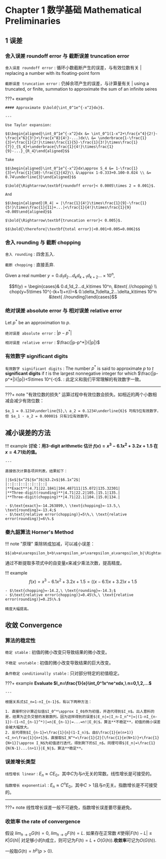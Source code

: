 # Chapter 1 数学基础 Mathematical Preliminaries

## 1 误差
### 舍入误差 roundoff error 与 截断误差 truncation error
`舍入误差 roundoff error`
:   循环小数截断产生的误差，与有效位数有关 | replacing a number with its floating-point form

`截断误差 truncation error`
:   仍掉余项产生的误差，与计算量有关 | using a truncated, or finite, summation to approximate the sum of an infinite seires

???+ example

    #### Approximate $\bold{\int_0^1e^{-x^2}dx}$.

    ---

    Use Taylor expansion:

    $$\begin{aligned}\int_0^1e^{-x^2}dx &= \int_0^1(1-x^2+\frac{x^4}{2!}-\frac{x^6}{3!}+\frac{x^8}{4!}-...)dx\\ &= \underbrace{1-\frac{1}{3}+\frac{1}{2!}\times\frac{1}{5}-\frac{1}{3!}\times\frac{1}{7}}_{S_4}+\underbrace{\frac{1}{4!}\times\frac{1}{9}-...}_{R_4}\end{aligned}$$

    Take
    
    $$\begin{aligned}\int_0^1e^{-x^2}dx\approx S_4 &= 1-\frac{1}{3}+\frac{1}{10}-\frac{1}{42}\\ &\approx 1-0.333+0.100-0.024 \\ &= 0.74\underline{3}\end{aligned}$$

    $\bold{\Rightarrow\textbf{roundoff error}< 0.0005\times 2 = 0.001}$.
    
    And

    $$\begin{aligned}|R_4| = |\frac{1}{4!}\times\frac{1}{9}-\frac{1}{5!}\times\frac{1}{11}+...|<\frac{1}{4!}\times\frac{1}{9}<0.005\end{aligned}$$

    $\bold{\Rightarrow\textbf{truncation error}< 0.005}$.

    $$\bold{\therefore|\textbf{total error}|<0.001+0.005=0.006}$$

### 舍入 rounding 与 截断 chopping
`舍入 rounding`
:   四舍五入.

`截断 chopping`
:   直接丢弃.

Given a real number $y = 0.d_1d_2...d_kd_{k+1}d_{k+2}...\times 10^n$,

$$fl(y) = \begin{cases}& 0.d_1d_2...d_k\times 10^n, &\text{  //chopping} \\ chop(y+5\times 10^{-(k+1)+n})=& 0.\delta_1\delta_2...\delta_k\times 10^n &\text{  //rounding}\end{cases}$$

### 绝对误差 absolute error 与 相对误差 relative error
Let $p^*$ be an approximation to $p$.

`绝对误差 absolute error`
:   $|p-p^*|$

`相对误差 relative error`
:   $\frac{|p-p^*|}{|p|}$

### 有效数字 significant digits
`有效数字 significant digits`
:   The number $p^*$ is said to approximate $p$ to $t$ **significant digits** if $t$ is the largest nonnegative integer for which $\frac{|p-p^*|}{|p|}<5\times 10^{-t}$.
:    此定义和我们平常理解的有效数字一致。

---

???+ note "有效位数的损失"
    运算过程中有效位数会损失。如相近的两个小数相减会减少有效位数：

    $a_1 = 0.1234\underline{5},\ a_2 = 0.1234\underline{6}$ 均有5位有效数字，但 $a_1 - a_2 = 0.00001$ 只有1位有效数字。

## 减小误差的方法
!!! example
    **讨论：用3-digit arithmetic 估计 $f(x) = x^3-6.1x^2+3.2x+1.5$ 在 $x=4.71$处的值。**

    ---

    直接依次计算各项并列表，结果如下：

    ||$x$|$x^2$|$x^3$|$3.2x$|$6.1x^2$|
    |::|::|::|::|::|::|
    |**Exact**|4.71|22.1841|104.487111|15.072|135.32301|
    |**Three-digit(rounding)**|4.71|22.2|105.|15.1|135.|
    |**Three-digit(chopping)**|4.71|22.1|104.|15.0|134.|

    - $\text{exact}=-14.263899,\ \text{chopping}=-13.5,\ \text{rounding}=-13.4;$
    - $\text{relative error(chopping)}=5\%,\ \text{relative error(rounding)}=6\%.$

### 秦九韶算法 Horner's Method
!!! note "原理"
    乘除转成加减，可以减小误差：

    $$|ab+a\varepsilon_b+b\varepsilon_a+\varepsilon_a\varepsilon_b|\Rightarrow|a+\varepsilon_a+b+\varepsilon_b|$$

通过不断提取多项式中的自变量$x$来减少乘法次数，提高精度。

!!! example
    $$f(x)=x^3-6.1x^2+3.2x+1.5=((x-6.1)x+3.2)x+1.5$$

    - $\text{chopping}=-14.2,\ \text{rounding}=-14.3;$
    - $\text{relative error(chopping)}=0.45\%,\ \text{relative error(rounding)}=0.25\%.$

    精度大幅提高。

## 收敛 Convergence
### 算法的稳定性
`稳定 stable`
:   初值的微小改变只导致结果的微小改变。

`不稳定 unstable`
:   初值的微小改变导致结果的巨大改变。

`条件稳定 conditionally stable`
:   只对部分特定的初值稳定。

???+ example
    **Evaluate $I_n=\frac{1}{e}\int_0^1x^ne^xdx,\ n=0,1,2,...$**

    ---

    根据关系式$I_n=1-nI_{n-1}$，有以下两种方法：

    1. 直接积分计算近似值$I_0^*\approx I_0$作为初值，并迭代得到$I_n$。出人意料的是，结果为正负交替的发散数列。因为这样得到的误差$|E_n|=|I_n-I_n^*|=|(1-nI_{n-1})-(1-nI_{n-1}^*)|=n|E_{n-1}|=...=n!|E_0|$，算法**不稳定**，初值的微小误差会被大幅放大。
    2. 反代得到$I_{n-1}=\frac{1}{n}(1-I_n)$。由$\frac{1}{e(n+1)}<I_n<\frac{1}{n+1}$，直接取$I_N^*=\frac{1}{2}[\frac{1}{e(N+1)}+\frac{1}{N+1}]\approx I_N$为初值进行迭代，得到剩下的$I_n$。同理可得$|E_n|=\frac{1}{N(N-1)...(n+1)}|E_N|$，算法**稳定**。

### 误差增长类型
`线性增长 linear`
:   $E_n\approx CE_0$，其中$C$为与$n$无关的常数。线性增长是可接受的。

`指数增长 exponential`
:   $E_n\approx C^nE_0$，其中$C>1$且与$n$无关。指数增长是不可接受的。

---

???+ note
    线性增长误差一般不可避免，指数增长误差要尽量避免。

### 收敛率 the rate of convergence
假设 $lim_{h\rightarrow 0}G(h)=0,\ lim_{h\rightarrow 0}F(h)=L$. 如果存在正常数 $K$使得$|F(h)-L|\leq K|G(h)|$ 对足够小的$h$成立，则可记为$F(h)=L+O(G(h))$.**收敛率**可记为$O(G(h))$.

一般取$G(h)=h^p(p>0)$.